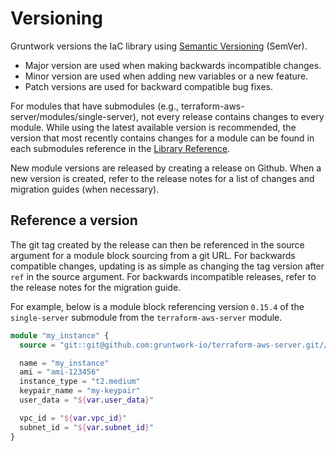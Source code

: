 # Versioning

Gruntwork versions the IaC library using [Semantic Versioning](https://semver.org/) (SemVer).
- Major version are used when making backwards incompatible changes.
- Minor version are used when adding new variables or a new feature.
- Patch versions are used for backward compatible bug fixes.

For modules that have submodules (e.g., terraform-aws-server/modules/single-server), not every release contains changes to every module. While using the latest available version is recommended, the version that most recently contains changes for a module can be found in each submodules reference in the [Library Reference](../reference/index.md).

New module versions are released by creating a release on Github.  When a new version is created, refer to the release notes for a list of changes and migration guides (when necessary).

## Reference a version

The git tag created by the release can then be referenced in the source argument for a module block sourcing from a git URL. For backwards compatible changes, updating is as simple as changing the tag version after `ref` in the source argument. For backwards incompatible releases, refer to the release notes for the migration guide.

For example, below is a module block referencing version `0.15.4` of the `single-server` submodule from the `terraform-aws-server` module.
```tf
module "my_instance" {
  source = "git::git@github.com:gruntwork-io/terraform-aws-server.git//modules/single-server?ref=v0.15.4"

  name = "my_instance"
  ami = "ami-123456"
  instance_type = "t2.medium"
  keypair_name = "my-keypair"
  user_data = "${var.user_data}"

  vpc_id = "${var.vpc_id}"
  subnet_id = "${var.subnet_id}"
}
```
